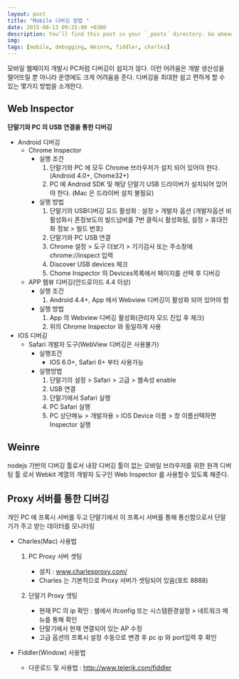 ```yaml
---
layout: post
title: "Mobile 디버깅 방법 "
date: 2015-08-13 09:25:00 +0300
description: You’ll find this post in your `_posts` directory. Go ahead and edit it and re-build the site to see your changes. # Add post description (optional)
img:  
tags: [mobile, debugging, Weinre, fiddler, charles]
---
```


모바일 웹페이지 개발시 PC처럼 디버깅이 쉽지가 않다. 이런 어려움은 개발 생산성을 떨어뜨릴 뿐 아니라 운영에도 크게 어려움을 준다.
디버깅을 최대한 쉽고 편하게 할 수 있는 몇가지 방법을 소개한다.
 
## Web Inspector
**단말기와 PC 의 USB 연결을 통한 디버깅**
- Android 디버깅
	- Chrome Inspector
		- 실행 조건
			1. 단말기와 PC 에 모두 Chrome 브라우저가 설치 되어 있어야 한다. (Android 4.0+, Chome32+)
			2. PC 에 Android SDK 및 해당 단말기 USB 드라이버가 설치되어 있어야 한다. (Mac 은 드라이버 설치 불필요)
		- 실행 방법
			1. 단말기의 USB디버깅 모드 활성화 : 설정 > 개발자 옵션 (개발자옵션 비활성화시 폰정보도의 빌드넘버를 7번 클릭시 활성화됨, 설정 > 휴대전화 정보 > 빌드 번호)
			2. 단말기와  PC USB 연결
			3. Chrome 설정 > 도구 더보기 > 기기검사 또는 주소창에 chrome://inspect 입력
			4. Discover USB devices 체크
			5. Chome Inspector 의 Devices목록에서 페이지를 선택 후 디버깅 
	- APP 웹뷰 디버깅(안드로이드 4.4 이상)
		- 실행 조건
			1. Android 4.4+, App 에서 Webview 디버깅이 활성화 되어 있어야 함
		- 실행 방법
			1. App 의 Webview 디버깅 활성화(관리자 모드 진입 후 체크)
			2. 위의 Chrome Inspector 와 동일하게 사용
- IOS 디버깅
	- Safari 개발자 도구(WebView 디버깅은 사용불가)
		- 실행조건
			- IOS 6.0+, Safari 6+ 부터 사용가능
		- 실행방법
			1. 단말기의 설정 > Safari > 고급 > 웹속성 enable
			2. USB 연결
			3. 단말기에서 Safari 실행
			4. PC Safari 실행
			5. PC 상단메뉴 > 개발자용 > IOS Device 이름 > 창 이름선택하면 Inspector 실행


## Weinre
nodejs 기반의 디버깅 툴로서 내장 디버깅 툴이 없는 모바일 브라우저를 위한 원격 디버팅 툴 로서 Webkit 계열의 개발자 도구인 Web Inspector 를 사용할수 있도록 해준다. 

## Proxy 서버를 통한 디버깅
개인 PC 에 프록시 서버를 두고 단말기에서 이 프록시 서버를 통해 통신함으로서 단말기가 주고 받는 데이터를 모니터링
- Charles(Mac) 사용법
	1. PC Proxy 서버 셋팅
		- 설치 : www.charlesproxy.com/
		- Charles 는 기본적으로 Proxy 서버가 셋팅되어 있음(포트 8888)

	2. 단말기 Proxy 셋팅
		- 현재 PC 의 ip 확인 : 쉘에서 ifconfig 또는 시스템환경설정 > 네트워크 메뉴를 통해 확인
		- 단말기에서 현재 연결되어 있는 AP 수정
		- 고급 옵션의 프록시 설정 수동으로 변경 후 pc ip 와 port입력 후 확인

- Fiddler(Window) 사용법
	- 다운로드 및 사용법 : http://www.telerik.com/fiddler 
